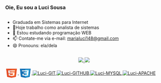 ### Oie, Eu sou a Luci Sousa

##
-  Graduada em Sistemas para Internet 
- 🔭Hoje trabalho como analista de sistemas
- 🌱 Estou estudando programação WEB
- 📫 Contate-me via e-mail: marialuci148@gmail.com
- 😄 Pronouns: ela/dela

##
<div align="center">
  <a href="https://github.com/marialucis">
   <img height="160em" src="https://github-readme-stats.vercel.app/api?username=marialucis&show_icons=true&theme=dracula&include_all_commits=true&count_private=true"/>
  <img height="160em" src="https://github-readme-stats.vercel.app/api/top-langs/?username=marialucis&layout=compact&langs_count=7&theme=dracula"/>
</div>
<div style="display: inline_block"><br>
  <img align="center" alt="Luci-HTML" height="30" width="40" src="https://raw.githubusercontent.com/devicons/devicon/master/icons/html5/html5-original.svg">
  <img align="center" alt="Luci-CSS" height="30" width="40" src="https://raw.githubusercontent.com/devicons/devicon/master/icons/css3/css3-original.svg">
  <img align="center" alt="Luci-GIT" height="30" width="40" src="https://cdn.jsdelivr.net/gh/devicons/devicon/icons/git/git-original.svg">
  <img align="center" alt="Luci-GITHUB" height="30" width="40" src="https://cdn.jsdelivr.net/gh/devicons/devicon/icons/github/github-original-wordmark.svg">
  <img align="center" alt="Luci-MYSQL" height="30" width="40" src="https://cdn.jsdelivr.net/gh/devicons/devicon/icons/mysql/mysql-original-wordmark.svg">
  <img align="center" alt="Luci-APACHE" height="30" width="40" src="https://cdn.jsdelivr.net/gh/devicons/devicon/icons/apache/apache-original-wordmark.svg">   
</div>
  
  
